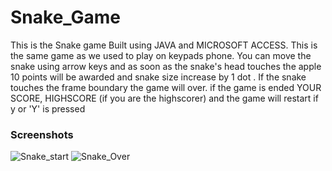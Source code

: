 # Snake_Game
This is the Snake game Built using JAVA and MICROSOFT ACCESS.
This is the same game as we used to play on keypads phone.
You can move the snake using arrow keys and as soon as the snake's head touches the apple 10 points will be awarded and snake size increase by 1 dot .
If the snake touches the frame boundary the game will over.
if the game is ended YOUR SCORE, HIGHSCORE (if you are the highscorer) and the game will restart if y or 'Y' is pressed
### Screenshots
![Snake_start](https://user-images.githubusercontent.com/81923630/137733558-e4826582-5f32-4bf7-8355-976497e2a489.png)
![Snake_Over](https://user-images.githubusercontent.com/81923630/137733599-82f2848d-5973-4f05-aaa1-625e1060a722.png)
